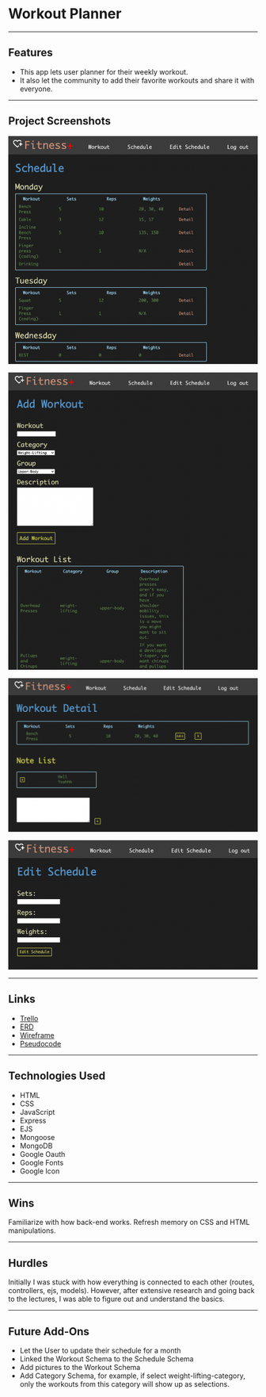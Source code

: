# Workout Planner
---
## Features
- This app lets user planner for their weekly workout. 
- It also let the community to add their favorite workouts and share it with everyone.
---

## Project Screenshots

![Index Page](public/images/index.jpg)

![Add Workout Page](public/images/add-workout.jpg)

![Show/Detail Page](public/images/schedule-detail.jpg)

![Edit Page](public/images/edit-schedule.jpg)

---

## Links
- [Trello](https://whimsical.com/ga-project-02-WfMXTfDJiFG2nbeKqdyxmG)
- [ERD](https://lucid.app/lucidchart/33d6ab39-7949-43c8-b828-3e0ead6245bb/edit?view_items=~7TL2xNExdQy%2C7-TL7n03F8z7%2Cg5TL~QOm0nG4%2CoCpMS3jNEBky%2C5mULj6G8NYB9&invitationId=inv_e674c9e9-dc2d-4bb4-be45-b9f0536e9d9e#)
- [Wireframe](https://whimsical.com/ga-project-02-WfMXTfDJiFG2nbeKqdyxmG)
- [Pseudocode](https://docs.google.com/document/d/1VOesUp2EXA2j8L3ZddxWR7f7b98kpJwnNBxCJGTCCo4/edit?usp=sharing)
---

## Technologies Used
- HTML
- CSS
- JavaScript
- Express
- EJS
- Mongoose
- MongoDB
- Google Oauth
- Google Fonts
- Google Icon

---
## Wins
Familiarize with how back-end works. Refresh memory on CSS and HTML manipulations.

---

## Hurdles
Initially I was stuck with how everything is connected to each other (routes, controllers, ejs, models). However, after extensive research and going back to the lectures, I was able to figure out and understand the basics.

---

## Future Add-Ons
- Let the User to update their schedule for a month
- Linked the Workout Schema to the Schedule Schema
- Add pictures to the Workout Schema
- Add Category Schema, for example, if select weight-lifting-category, only the workouts from this category will show up as selections.

